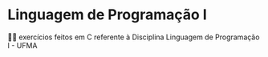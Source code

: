 # Linguagem de Programação I
👩‍💻 exercícios feitos em C referente à Disciplina Linguagem de Programação I - UFMA
